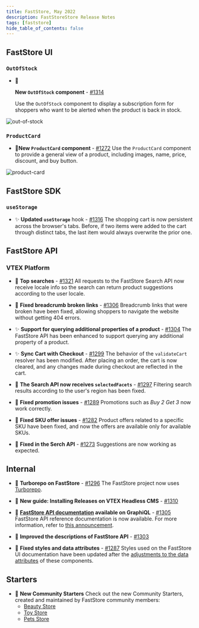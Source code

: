 ```yaml
---
title: FastStore, May 2022
description: FastStoreStore Release Notes 
tags: [faststore]
hide_table_of_contents: false
---
```


## FastStore UI

### `OutOfStock`
- <span role="img" aria-label="chores">🎉</span> <p><b>New `OutOfStock` component</b> - <a href="https://github.com/vtex/faststore/pull/1314">#1314</a></p>
Use the `OutOfStock` component to display a subscription form for shoppers who want to be alerted when the product is back in stock.

![out-of-stock](https://user-images.githubusercontent.com/51174217/169893136-8834db12-af0b-4b64-9365-cce67368c094.png)

### `ProductCard`
- <span role="img" aria-label="chores">🎉</span>**New `ProductCard` component** - [#1272](https://github.com/vtex/faststore/pull/1272) 
Use the `ProductCard` component to provide a general view of a product, including images, name, price, discount, and buy button.

![product-card](https://user-images.githubusercontent.com/3356699/167171222-01edef9e-fe53-4910-ac41-7fd5329fcdfd.png)

## FastStore SDK
### `useStorage`
- <span role="img" aria-label="Enhancement">✨</span> **Updated `useStorage`** hook - [#1316](https://github.com/vtex/faststore/pull/1316)
The shopping cart is now persistent across the browser's tabs. Before, if two items were added to the cart through distinct tabs, the last item would always overwrite the prior one.

## FastStore API
### VTEX Platform

- <span role="img" aria-label="bug fix">🐛</span> **Top searches** - [#1321](https://github.com/vtex/faststore/pull/1321)
All requests to the FastStore Search API now receive locale info so the search can return product suggestions according to the user locale.

- <span role="img" aria-label="bug fix">🐛</span> **Fixed breadcrumb broken links** - [#1306](https://github.com/vtex/faststore/pull/1306)
Breadcrumb links that were broken have been fixed, allowing shoppers to navigate the website without getting 404 errors.

- <span role="img" aria-label="Enhancement">✨</span> **Support for querying additional properties of a product** - [#1304](https://github.com/vtex/faststore/pull/1304)
The FastStore API has been enhanced to support querying any additional property of a product.

- <span role="img" aria-label="Enhancement">✨</span> **Sync Cart with Checkout** - [#1299](https://github.com/vtex/faststore/pull/1299)
The behavior of the `validateCart` resolver has been modified. After placing an order, the cart is now cleared, and any changes made during checkout are reflected in the cart.

- <span role="img" aria-label="bug fix">🐛</span> **The Search API now receives `selectedFacets`** - [#1297](https://github.com/vtex/faststore/pull/1297)
Filtering search results according to the user's region has been fixed.

- <span role="img" aria-label="bug fix">🐛</span> **Fixed promotion issues** - [#1289](https://github.com/vtex/faststore/pull/1289)
Promotions such as *Buy 2 Get 3* now work correctly.

- <span role="img" aria-label="bug fix">🐛</span> **Fixed SKU offer issues** - [#1282](https://github.com/vtex/faststore/pull/1282)
Product offers related to a specific SKU have been fixed, and now the offers are available only for available SKUs.

- <span role="img" aria-label="bug fix">🐛</span> **Fixed in the Serch API** - [#1273](https://github.com/vtex/faststore/pull/1273)
Suggestions are now working as expected.


## Internal
- <span role="img" aria-label="chores">🎉</span> **Turborepo on FastStore** - [#1296](https://github.com/vtex/faststore/pull/1296)
The FastStore project now uses [Turborepo](https://turborepo.org/).

- <span role="img" aria-label="documentation">📑</span> **New guide: Installing Releases on VTEX Headless CMS** - [#1310](https://github.com/vtex/faststore/pull/1310)

- <span role="img" aria-label="documentation">📑</span> **[FastStore API documentation](https://www.faststore.dev/releases/2022/05/18/faststore) available on GraphiQL** - [#1305](https://github.com/vtex/faststore/pull/1305)
FastStore API reference documentation is now available. For more information, refer to [this announcement](https://www.faststore.dev/releases/2022/05/18/faststore).

- <span role="img" aria-label="documentation">📑</span> **Improved the descriptions of FastStore API** - [#1303](https://github.com/vtex/faststore/pull/1303)

- <span role="img" aria-label="bug fix">🐛</span> **Fixed styles and data attributes** - [#1287](https://github.com/vtex/faststore/pull/1287)
Styles used on the FastStore UI documentation have been updated after the [adjustments to the data attributes](https://github.com/vtex/faststore/pull/1093) of these components.
    
## Starters
- <span role="img" aria-label="chores">🎉</span> **New Community Starters** 
Check out the new Community Starters, created and maintained by FastStore community members:
    - [Beauty Store](https://www.faststore.dev/starters/beauty)
    - [Toy Store](https://www.faststore.dev/starters/toy)
    - [Pets Store](https://www.faststore.dev/starters/pets)
